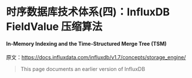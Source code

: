 # 时序数据库技术体系(四)：InfluxDB FieldValue 压缩算法

#### In-Memory Indexing and the Time-Structured Merge Tree (TSM)

原文：https://docs.influxdata.com/influxdb/v1.7/concepts/storage_engine/

> This page documents an earlier version of InfluxDB

